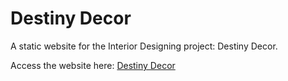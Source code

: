 # Destiny Decor
A static website for the Interior Designing project: Destiny Decor.

Access the website here: <a href="https://kajal-kadian.github.io/Destiny-Decor-Website/">Destiny Decor</a>


